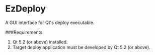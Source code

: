 EzDeploy
========

A GUI interface for Qt's deploy executable.

###Requirements

1. Qt 5.2 (or above) installed.
2. Target deploy application must be developed by Qt 5.2 (or above).
